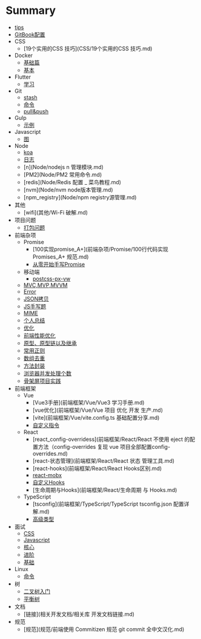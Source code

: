 # Summary

* [tips](README.md)
* [GitBook配置](GITBOOK.md)
* CSS
  - [19个实用的CSS 技巧](CSS/19个实用的CSS 技巧.md)
* Docker
  * [基础篇](Docker/基础篇.md)
  * [基本](Docker/基本.md)
* Flutter
  * [学习](Flutter/学习.md)
* Git
  * [stash](Git/stash.md)
  * [命令](Git/命令.md)
  * [pull&push](Git/pull&push.md)
* Gulp
  * [示例](Gulp/demo.md)
* Javascript
  * [图](JavaScript学习图谱/picture.md)
* Node
  * [koa](Node/Koa.js，离不开这十个中间件.md)
  * [日志](Node/koa添加日志管理模块.md)
  * [n](Node/nodejs n 管理模块.md)
  * [PM2](Node/PM2 常用命令.md)
  * [redis](Node/Redis 配置 _ 菜鸟教程.md)
  * [nvm](Node/nvm node版本管理.md)
  * [npm_registry](Node/npm registry源管理.md)
* 其他
  * [wifi](其他/Wi-Fi 破解.md)
* 项目问题
  * [打包问题](项目问题/打包.md)
* 前端杂项
  * Promise
    * [100实现promise_A+](前端杂项/Promise/100行代码实现 Promises_A+ 规范.md)
    * [从零开始手写Promise](前端杂项/Promise/从零开始手写Promise.md)
  * 移动端
    * [postcss-px-vw](前端杂项/移动端/postcss-px-to-vw.md)
  * [MVC,MVP,MVVM](前端杂项/MVC.md)
  * [Error](前端杂项/Error.md)
  * [JSON拷贝](前端杂项/JSON.parse实现深拷贝的弊端.md)
  * [JS手写题](前端杂项/JS手写题.md)
  * [MIME](前端杂项/MIME.md)
  * [个人总结](前端杂项/个人总结.md)
  * [优化](前端杂项/优化.md)
  * [前端性能优化](前端杂项/前端性能优化.md)
  * [原型、原型链以及继承](前端杂项/原型、原型链以及继承.md)
  * [常用正则](前端杂项/常用正则.md)
  * [数组去重](前端杂项/数组去重.md)
  * [方法封装](前端杂项/方法封装.md)
  * [浏览器并发处理个数](前端杂项/浏览器并发处理个数.md)
  * [骨架屏项目实践](前端杂项/骨架屏项目实践.md)
* 前端框架
  * Vue
    * [Vue3手册](前端框架/Vue/Vue3 学习手册.md)
    * [vue优化](前端框架/Vue/Vue 项目 优化 开发 生产.md)
    * [vite](前端框架/Vue/vite.config.ts 基础配置分享.md)
    * [自定义指令](前端框架/Vue/directives.md)
  * React
    * [react_config-overridess](前端框架/React/React 不使用 eject 的配置方法（config-overrides 复现 vue 项目全部配置config-overrides.md)
    * [react-状态管理](前端框架/React/React 状态 管理工具.md)
    * [react-hooks](前端框架/React/React Hooks区别.md)
    * [react-mobx](前端框架/React/Mobx使用.md)
    * [自定义Hooks](前端框架/React/自定义Hooks.md)
    * [生命周期与Hooks](前端框架/React/生命周期 与 Hooks.md)
  * TypeScript
    * [tsconfig](前端框架/TypeScript/TypeScript tsconfig.json 配置详解.md)
    * [高级类型](前端框架/TypeScript/types.md)
* 面试
  * [CSS](前端面试/CSS.md)
  * [Javascript](前端面试/Javascript.md)
  * [核心](前端面试/前端核心.md)
  * [进阶](前端面试/前端进阶.md)
  * [基础](前端面试/基础知识.md)
* Linux
  * [命令](Linux/命令.md)
* 树
  * [二叉树入门](树/二叉树入门.md)
  * [平衡树](树/平衡树.md)
* 文档
  * [链接](相关开发文档/相关库 开发文档链接.md)
* 规范
  * [规范](规范/前端使用 Commitizen 规范 git commit 全中文汉化.md)
